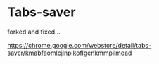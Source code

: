 # Tabs-saver

forked and fixed...

https://chrome.google.com/webstore/detail/tabs-saver/kmabfaomlcjlnplkoflgenkmmpilmead
